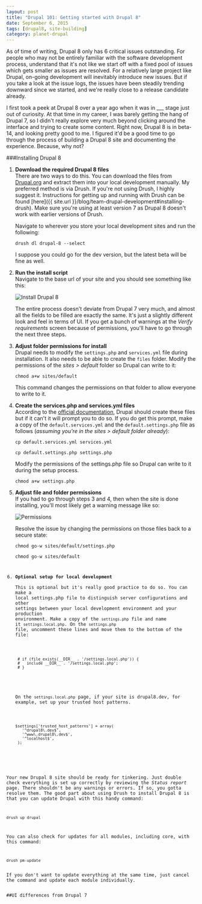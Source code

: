 ```yaml
---
layout: post
title: "Drupal 101: Getting started with Drupal 8"
date: September 6, 2015
tags: [drupal8, site-building]
category: planet-drupal
---
```


As of time of writing, Drupal 8 only has 6 critical issues outstanding. For people who may not be entirely familiar with the software development process, understand that it's not like we start off with a fixed pool of issues which gets smaller as issues are resolved. For a relatively large project like Drupal, on-going development will inevitably introduce new issues. But if you take a look at the issue logs, the issues have been steadily trending downward since we started, and we're really close to a release candidate already.

I first took a peek at Drupal 8 over a year ago when it was in ___ stage just out of curiosity. At that time in my career, I was barely getting the hang of Drupal 7, so I didn't really explore very much beyond clicking around the interface and trying to create some content. Right now, Drupal 8 is in beta-14, and looking pretty good to me. I figured it'd be a good time to go through the process of building a Drupal 8 site and documenting the experience. Because, why not?

###Installing Drupal 8
1. **Download the required Drupal 8 files**  
    There are two ways to do this. You can download the files from [Drupal.org](https://www.drupal.org/node/3060/release) and extract them into your local development manually. My preferred method is via Drush. If you're not using Drush, I highly suggest it. Instructions for getting up and running with Drush can be found [here]({{ site.url }}/blog/team-drupal-development#installing-drush). Make sure you're using at least version 7 as Drupal 8 doesn't work with earlier versions of Drush.

    <p class="no-margin">Navigate to wherever you store your local development sites and run the following:</p>
    <pre><code class="language-bash">drush dl drupal-8 --select</code></pre>
    I suppose you could go for the dev version, but the latest beta will be fine as well.
2. **Run the install script**  
    Navigate to the base url of your site and you should see something like this:

    <picture>
      <source media="(min-width: 720px)" srcset="{{ site.url }}/images/posts/drupal-8/install-lg-1248.jpg 2x, {{ site.url }}/images/posts/drupal-8/install-lg-640.jpg 1x" sizes="60vw">
      <source srcset="{{ site.url }}/images/posts/drupal-8/install-sm-766.jpg 2x, {{ site.url }}/images/posts/drupal-8/install-sm-480.jpg 1x" sizes="90vw">
      <img src="{{ site.url }}/images/posts/drupal-8/install-sm-480.jpg" alt="Install Drupal 8">
    </picture>

    The entire process doesn't deviate from Drupal 7 very much, and almost all the fields to be filled are exactly the same. It's just a slightly different look and feel in terms of UI. If you get a bunch of warnings at the *Verify requirements* screen because of permissions, you'll have to go through the next three steps.
3. **Adjust folder permissions for install**  
    Drupal needs to modify the `settings.php` and `services.yml` file during installation. It also needs to be able to create the `files` folder. Modify the permissions of the *sites > default* folder so Drupal can write to it:
    <pre><code class="language-bash">chmod a+w sites/default</code></pre>
    This command changes the permissions on that folder to allow everyone to write to it.
4. **Create the services.php and services.yml files**  
    According to the [official documentation](https://api.drupal.org/api/drupal/core!INSTALL.txt/8), Drupal should create these files but if it can't it will prompt you to do so. If you do get this prompt, make a copy of the `default.services.yml` and the `default.settings.php` file as follows (*assuming you're in the sites > default folder already*):
    <pre><code class="language-bash">cp default.services.yml services.yml</code></pre>
    <pre><code class="language-bash">cp default.settings.php settings.php</code></pre>
    <p class="no-margin">Modify the permissions of the settings.php file so Drupal can write to it during the setup process.</p>
    <pre><code class="language-bash">chmod a+w settings.php</code></pre>
5. **Adjust file and folder permissions**  
    If you had to go through steps 3 and 4, then when the site is done installing, you'll most likely get a warning message like so:

    <picture>
      <source media="(min-width: 720px)" srcset="{{ site.url }}/images/posts/drupal-8/permissions-lg-1280.jpg 2x, {{ site.url }}/images/posts/drupal-8/permissions-lg-640.jpg 1x" sizes="60vw">
      <source srcset="{{ site.url }}/images/posts/drupal-8/permissions-sm-738.jpg 2x, {{ site.url }}/images/posts/drupal-8/permissions-sm-480.jpg 1x" sizes="90vw">
      <img src="{{ site.url }}/images/posts/drupal-8/permissions-sm-480.jpg" alt="Permissions">
    </picture>

    Resolve the issue by changing the permissions on those files back to a secure state:
    <pre><code class="language-bash">chmod go-w sites/default/settings.php</code></pre>
    <pre><code class="language-bash">chmod go-w sites/default
6. **Optional setup for local development**  
    This is optional but it's really good practice to do so. You can make a local settings.php file to distinguish server configurations and other settings between your local development environment and your production environment. 
    Make a copy of the `settings.php` file and name it `settings.local.php`. On the `settings.php` file, uncomment these lines and move them to the bottom of the file:
    <pre><code class="language-php"> # if (file_exists(__DIR__ . '/settings.local.php')) {
    #   include __DIR__ . '/settings.local.php';
    # }</code></pre>
    <p class="no-margin">On the <code>settings.local.php</code> page, if your site is drupal8.dev, for example, set up your trusted host patterns.</p>
    <pre><code class="language-php">$settings['trusted_host_patterns'] = array(
      '^drupal8\.dev$',
      '^www\.drupal8\.dev$',
      '^localhost$',
    );</code></pre>

<p class="no-margin">Your new Drupal 8 site should be ready for tinkering. Just double check everything is set up correctly by reviewing the <em>Status report</em> page. There shouldn't be any warnings or errors. If so, you gotta resolve them. The good part about using Drush to install Drupal 8 is that you can update Drupal with this handy command:</p>
<pre><code class="language-bash">drush up drupal</code></pre>
<p class="no-margin">You can also check for updates for all modules, including core, with this command:</p>
<pre><code class="language-bash">drush pm-update</code></pre>
If you don't want to update everything at the same time, just cancel the command and update each module individually.

##UI differences from Drupal 7

